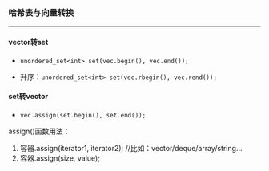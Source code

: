 ### 哈希表与向量转换

---

#### vector转set

- `unordered_set<int> set(vec.begin(), vec.end());`

- 升序：`unordered_set<int> set(vec.rbegin(), vec.rend());`

#### set转vector

- `vec.assign(set.begin(), set.end());`

assign()函数用法：

1. 容器.assign(iterator1, iterator2); //比如：vector/deque/array/string...
2. 容器.assign(size, value);
